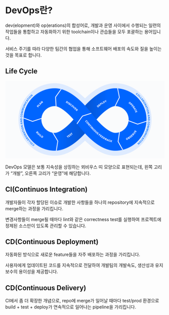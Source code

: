 # DevOps란?

dev(elopment)와 op(erations)의 합성어로, 개발과 운영 사이에서 수행되는 일련의 작업들을 통합하고 자동화하기 위한 toolchain이나 관습들을 모두 포괄하는 용어입니다.

서비스 주기를 따라 다양한 팀간의 협업을 통해 소프트웨어 배포의 속도와 질을 높이는 것을 목표로 합니다.

## Life Cycle

![Life Cycle](./_images/life_cycle.png)

DevOps 모델은 보통 지속성을 상징하는 뫼비우스 띠 모양으로 표현되는데, 왼쪽 고리가 “개발”, 오른쪽 고리가 “운영”에 해당합니다.

## CI(Continuos Integration)

개발자들이 각자 할당된 이슈로 개발한 사항들을 하나의 repository에 지속적으로 merge하는 과정을 가리킵니다.

변경사항들이 merge될 때마다 lint와 같은 correctness test를 실행하여 프로젝트에 정제된 소스만이 있도록 관리할 수 있습니다.

## CD(Continuous Deployment)

자동화된 방식으로 새로운 feature들을 자주 배포하는 과정을 가리킵니다.

사용자에게 업데이트된 코드를 지속적으로 전달하여 개발팀의 개발속도, 생산성과 유지보수의 용이성을 제공합니다.

## CD(Continuous Delivery)

CI에서 좀 더 확장한 개념으로, repo에 merge가 일어날 때마다 test/prod 환경으로 build + test + deploy가 연속적으로 일어나는 pipeline을 가리킵니다.
